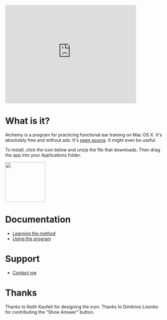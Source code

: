 <div class="video-wrapper">
  <iframe id="demo-video" width="420" height="315" src="https://www.youtube.com/embed/eE9llJ6SgEM" frameborder="0" allowfullscreen></iframe>
</div>



# What is it?
Alchemy is a program for practicing functional ear training on Mac OS X.  It's absolutely free and without ads.  It's
[open source](//github.com/danielhones/alchemy).  It might even be useful.

To install, click the icon below and unzip the file that downloads.  Then drag the app into your Applications folder.

<div id="download-link-wrapper"><a href="alchemy.zip" download="Alchemy Ear Training.zip"><img src="img/download_icon.png" width="128px"
height="128px"></a></div>

# Documentation
* [Learning the method](method.html)
* [Using the program](manual.html)

# Support
* [Contact me](support.html)

# Thanks
Thanks to Keith Kaufelt for designing the icon.  Thanks to Dimitrios Lisenko for contributing the "Show Answer" button.
